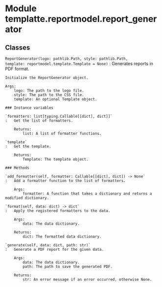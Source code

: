 Module templatte.reportmodel.report_generator
=============================================

Classes
-------

`ReportGenerator(logo: pathlib.Path, style: pathlib.Path, template: reportmodel.template.Template = None)`
:   Generates reports in PDF format.
    
    Initialize the ReportGenerator object.
    
    Args:
        logo: The path to the logo file.
        style: The path to the CSS file.
        template: An optional Template object.

    ### Instance variables

    `formatters: list[typing.Callable[[dict], dict]]`
    :   Get the list of formatters.
        
        Returns:
            list: A list of formatter functions.

    `template`
    :   Get the template.
        
        Returns:
            Template: The template object.

    ### Methods

    `add_formatter(self, formatter: Callable[[dict], dict]) ‑> None`
    :   Add a formatter function to the list of formatters.
        
        Args:
            formatter: A function that takes a dictionary and returns a modified dictionary.

    `format(self, data: dict) ‑> dict`
    :   Apply the registered formatters to the data.
        
        Args:
            data: The data dictionary.
        
        Returns:
            dict: The formatted data dictionary.

    `generate(self, data: dict, path: str)`
    :   Generate a PDF report for the given data.
        
        Args:
            data: The data dictionary.
            path: The path to save the generated PDF.
        
        Returns:
            str: An error message if an error occurred, otherwise None.